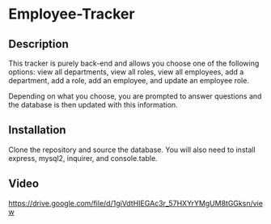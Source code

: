 # Employee-Tracker

## Description

This tracker is purely back-end and allows you choose one of the following options: view all departments, view all roles, view all employees, add a department, add a role, add an employee, and update an employee role.

Depending on what you choose, you are prompted to answer questions and the database is then updated with this information.

## Installation

Clone the repository and source the database. You will also need to install express, mysql2, inquirer, and console.table.

## Video

https://drive.google.com/file/d/1giVdtHIEGAc3r_57HXYrYMgUM8tGGksn/view

